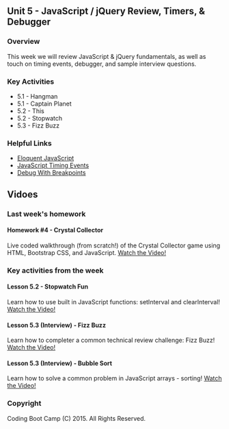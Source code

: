 ## Unit 5 - JavaScript / jQuery Review, Timers, & Debugger

### Overview

This week we will review JavaScript & jQuery fundamentals, as well as touch on timing events, debugger, and sample interview questions.

### Key Activities

* 5.1 - Hangman
* 5.1 - Captain Planet
* 5.2 - This
* 5.2 - Stopwatch
* 5.3 - Fizz Buzz

### Helpful Links

* [Eloquent JavaScript](http://eloquentjavascript.net/)
* [JavaScript Timing Events](http://www.w3schools.com/js/js_timing.asp)
* [Debug With Breakpoints](https://developers.google.com/web/tools/chrome-devtools/debug/breakpoints/?hl=en)

## Vidoes

### Last week's homework

#### Homework #4 - Crystal Collector

Live coded walkthrough (from scratch!) of the Crystal Collector game using HTML, Bootstrap CSS, and JavaScript.
[Watch the Video!](https://youtu.be/ki36iUBbCDY)

### Key activities from the week

#### Lesson 5.2 - Stopwatch Fun

Learn how to use built in JavaScript functions: setInterval and clearInterval!
[Watch the Video!](https://www.youtube.com/watch?v=EGhF4iJSnl0)

#### Lesson 5.3 (Interview) - Fizz Buzz

Learn how to completer a common technical review challenge: Fizz Buzz!
[Watch the Video!](https://www.youtube.com/watch?v=oTart7fFefI)

#### Lesson 5.3 (Interview) - Bubble Sort

Learn how to solve a common problem in JavaScript arrays - sorting!
[Watch the Video!](https://www.youtube.com/watch?v=t-qAWbYMiUs)
### Copyright

Coding Boot Camp (C) 2015. All Rights Reserved.